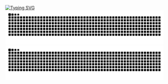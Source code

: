 [![Typing SVG](https://readme-typing-svg.herokuapp.com/?color=10B981&size=35&center=true&vCenter=true&width=1000&lines=hey,+I'm+Rafael+Severo+;Software+engineering+student)](https://git.io/typing-svg)
<img src="https://raw.githubusercontent.com/rafaeumesmo/Rafaeumesmo/output/snake.svg" alt="Snake animation" /> 
<img src="https://raw.githubusercontent.com/rafaeumesmo/Rafaeumesmo/output/snake.svg" alt="Snake animation" /> 






        
